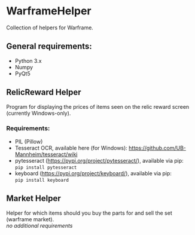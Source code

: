 # WarframeHelper
Collection of helpers for Warframe.

## General requirements:
- Python 3.x
- Numpy
- PyQt5


## RelicReward Helper
Program for displaying the prices of items seen on the relic reward screen (currently Windows-only).

### Requirements:
- PIL (Pillow)
- Tesseract OCR, available here (for Windows): https://github.com/UB-Mannheim/tesseract/wiki
- pytesseract (https://pypi.org/project/pytesseract/), available via pip:  
  `pip install pytesseract`
- keyboard (https://pypi.org/project/keyboard/), available via pip:  
  `pip install keyboard`


## Market Helper
Helper for which items should you buy the parts for and sell the set (warframe market).  
*no additional requirements*
